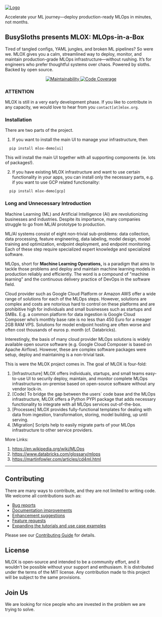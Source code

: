 [![Logo](https://github.com/nicococo/mlox/blob/main/mlox/resources/mlox_logo_wide.png)](Logo)

Accelerate your ML journey—deploy production-ready MLOps in minutes, not months.

## BusySloths presents MLOX: MLOps-in-a-Box

Tired of tangled configs, YAML jungles, and broken ML pipelines? So were we.
MLOX gives you a calm, streamlined way to deploy, monitor, and maintain production-grade MLOps infrastructure—without rushing.
It’s for engineers who prefer thoughtful systems over chaos. Powered by sloths. Backed by open source.

<p align="center">
  <a href="https://qlty.sh/gh/nicococo/projects/mlox">
	<img src="https://qlty.sh/badges/f6765ee4-a13b-4106-8ba2-236cfa251443/maintainability.svg" alt="Maintainability"/>
  </a>
  <a href="https://qlty.sh/gh/nicococo/projects/mlox">
	<img src="https://qlty.sh/badges/f6765ee4-a13b-4106-8ba2-236cfa251443/test_coverage.svg" alt="Code Coverage"/>
  </a>
</p>

### ATTENTION

MLOX is still in a very early development phase. If you like to contribute in any capacity, we would love to hear from you `contact[at]mlox.org`.


### Installation

There are two parts of the project.
1. If you want to install the main UI to manage your infrastructure, then
```
  pip install mlox-demo[ui]
```
This will install the main UI together with all supporting components (ie. lots of packages!).

2. If you have existing MLOX infrastructure and want to use certain functionality in your apps, you can install only the necessary parts, e.g. if you want to use GCP related functionality:
```
  pip install mlox-demo[gcp]
```


### Long and Unnecessary Introduction

Machine Learning (ML) and Artificial Intelligence (AI) are revolutionizing businesses and industries. Despite its importance, many companies struggle to go from ML/AI prototype to production.

ML/AI systems consist of eight non-trivial sub-problems: data collection, data processing, feature engineering, data labeling, model design, model training and optimization, endpoint deployment, and endpoint monitoring. Each of these step require specialized expert knowledge and specialized software. 

MLOps, short for **Machine Learning Operations,** is a paradigm that aims to tackle those problems and deploy and maintain machine learning models in production reliably and efficiently. The word is a compound of "machine learning" and the continuous delivery practice of DevOps in the software field.

Cloud provider such as Google Cloud Platform or Amazon AWS offer a wide range of solutions for each of the MLOps steps. However, solutions are complex and costs are notorious hard to control on these platforms and are prohibitive high for individuals and small businesses such as startups and SMBs. E.g. a common platform for data ingestion is Google Cloud Composer who’s monthly base rate is no less than 450 Euro for a meager 2GB RAM VPS. Solutions for model endpoint hosting are often worse and often cost thousands of euros p. month (cf. Databricks).

Interestingly, the basis of many cloud provider MLOps solutions is widely available open source software (e.g. Google Cloud Composer is based on Apache Airflow). However, these are  complex software packages were setup, deploy and maintaining is a non-trivial task.

This is were the MLOX project comes in. The goal of MLOX is four-fold:

1. [Infrastructure] MLOX offers individuals, startups, and small teams easy-to-use UI to securily deploy, maintain, and monitor complete MLOps infrastructures on-premise based on open-source software without any vendor lock-in.
2. [Code] To bridge the gap between the users` code base and the MLOps infrastructure,  MLOX offers a Python PYPI package that adds necessary functionality to integrate with all MLOps services out-of-the-box. 
3. [Processes] MLOX provides fully-functional templates for dealing with data from ingestion, transformation, storing, model building, up until serving.
4. [Migration] Scripts help to easily migrate parts of your MLOps infrastructure to other service providers.

More Links:

1. https://en.wikipedia.org/wiki/MLOps
2. https://www.databricks.com/glossary/mlops
3. https://martinfowler.com/articles/cd4ml.html

--------


## Contributing  
There are many ways to contribute, and they are not limited to writing code. We welcome all contributions such as:

- <a href="https://github.com/nicococo/mlox/issues/new/choose">Bug reports</a>
- <a href="https://github.com/nicococo/mlox/issues/new/choose">Documentation improvements</a>
- <a href="https://github.com/nicococo/mlox/issues/new/choose">Enhancement suggestions</a>
- <a href="https://github.com/nicococo/mlox/issues/new/choose">Feature requests</a>
- <a href="https://github.com/nicococo/mlox/issues/new/choose">Expanding the tutorials and use case examples</a>

Please see our [Contributing Guide](CONTRIBUTING.md) for details.


## License  

MLOX is open-source and intended to be a community effort, and it wouldn't be possible without your support and enthusiasm.
It is distributed under the terms of the MIT license. Any contribution made to this project will be subject to the same provisions.

## Join Us 

We are looking for nice people who are invested in the problem we are trying to solve. 